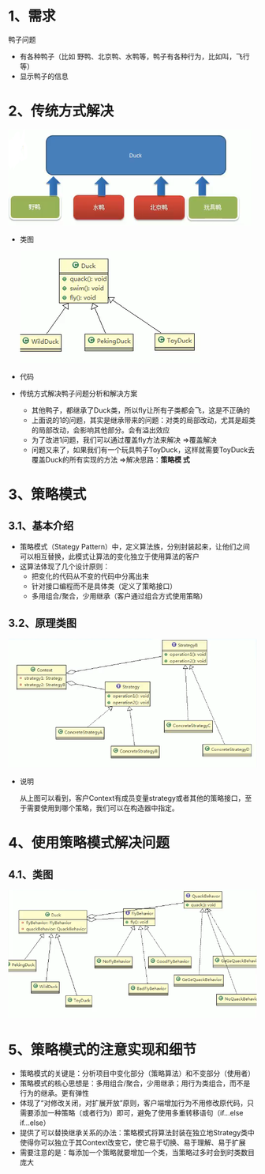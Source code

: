 # 1、需求

鸭子问题

- 有各种鸭子（比如 野鸭、北京鸭、水鸭等，鸭子有各种行为，比如叫，飞行等）
- 显示鸭子的信息

# 2、传统方式解决

![1564014208837](images\传统方式图.png)

- 类图

  ![1564014394922](images\传统方式解决问题类图.png)

- 代码

- 传统方式解决鸭子问题分析和解决方案
  - 其他鸭子，都继承了Duck类，所以fly让所有子类都会飞，这是不正确的
  - 上面说的1的问题，其实是继承带来的问题：对类的局部改动，尤其是超类的局部改动，会影响其他部分。会有溢出效应
  - 为了改进1问题，我们可以通过覆盖fly方法来解决 =>覆盖解决
  - 问题又来了，如果我们有一个玩具鸭子ToyDuck，这样就需要ToyDuck去覆盖Duck的所有实现的方法  =>解决思路：**策略模 式**

# 3、策略模式

## 3.1、基本介绍

- 策略模式（Stategy Pattern）中，定义算法族，分别封装起来，让他们之间可以相互替换，此模式让算法的变化独立于使用算法的客户
- 这算法体现了几个设计原则：
  - 把变化的代码从不变的代码中分离出来
  - 针对接口编程而不是具体类（定义了策略接口）
  - 多用组合/聚合，少用继承（客户通过组合方式使用策略）

## 3.2、原理类图

![1564017910528](images\策略模式原理类图.png)

- 说明

  从上图可以看到，客户Context有成员变量strategy或者其他的策略接口，至于需要使用到哪个策略，我们可以在构造器中指定。

# 4、使用策略模式解决问题

## 4.1、类图

![1564018484250](images\使用策略模式解决问题类图.png)

# 5、策略模式的注意实现和细节

- 策略模式的关键是：分析项目中变化部分（策略算法）和不变部分（使用者）
- 策略模式的核心思想是：多用组合/聚合，少用继承；用行为类组合，而不是行为的继承。更有弹性
- 体现了“对修改关闭，对扩展开放”原则，客户端增加行为不用修改原代码，只需要添加一种策略（或者行为）即可，避免了使用多重转移语句（if...else  if...else）
- 提供了可以替换继承关系的办法：策略模式将算法封装在独立地Strategy类中使得你可以独立于其Context改变它，使它易于切换、易于理解、易于扩展
- 需要注意的是：每添加一个策略就要增加一个类，当策略过多时会到时类数目庞大

